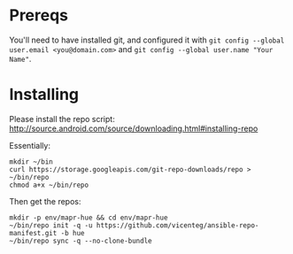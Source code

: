 Prereqs
====

You'll need to have installed git, and configured it with `git config --global user.email <you@domain.com>` and `git config --global user.name "Your Name"`.


Installing
====

Please install the repo script: http://source.android.com/source/downloading.html#installing-repo

Essentially:

```
mkdir ~/bin
curl https://storage.googleapis.com/git-repo-downloads/repo > ~/bin/repo
chmod a+x ~/bin/repo
```

Then get the repos:

```
mkdir -p env/mapr-hue && cd env/mapr-hue
~/bin/repo init -q -u https://github.com/vicenteg/ansible-repo-manifest.git -b hue
~/bin/repo sync -q --no-clone-bundle
```
